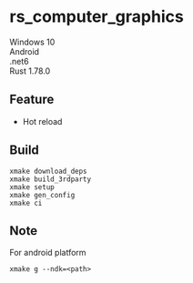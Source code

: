 # rs_computer_graphics

Windows 10  
Android     
.net6   
Rust 1.78.0 

## Feature
- Hot reload

## Build
```
xmake download_deps
xmake build_3rdparty
xmake setup
xmake gen_config
xmake ci
```

## Note
For android platform
```
xmake g --ndk=<path>
```